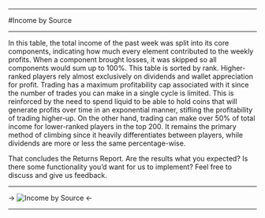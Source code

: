 ***
#Income by Source
***
In this table, the total income of the past week was split into its core components, indicating how much every element contributed to the weekly profits. When a component brought losses, it was skipped so all components would sum up to 100%. This table is sorted by rank.
Higher-ranked players rely almost exclusively on dividends and wallet appreciation for profit. Trading has a maximum profitability cap associated with it since the number of trades you can make in a single cycle is limited. This is reinforced by the need to spend liquid to be able to hold coins that will generate profits over time in an exponential manner, stifling the profitability of trading higher-up.
On the other hand, trading can make over 50% of total income for lower-ranked players in the top 200. It remains the primary method of climbing since it heavily differentiates between players, while dividends are more or less the same percentage-wise.

That concludes the Returns Report. Are the results what you expected? Is there some functionality you’d want for us to implement? Feel free to discuss and give us feedback.
***

-> ![Income by Source](https://files.catbox.moe/jdoe7p.png) <-

***